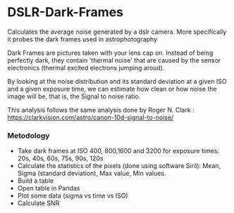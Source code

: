 # DSLR-Dark-Frames
Calculates the average noise generated by a dslr camera. 
More specifically it probes the dark frames used in astrophotography

Dark Frames are pictures taken with your lens cap on. Instead of being perfectly dark, they contain 'thermal noise' that are caused by the sensor 
electronics (thermal excited electrons jumping aroud).

By looking at the noise distribution and its standard deviation at a given ISO and a given exposure time, we can estimate how clean or how noise the
image will be, that is, the Signal to noise ratio.

This analysis follows the same analysis done by Roger N. Clark : https://clarkvision.com/astro/canon-10d-signal-to-noise/ 

### Metodology
- Take dark frames at ISO 400, 800,1600 and 3200  for exposure times: 20s, 40s, 60s, 75s, 90s, 120s
- Calculate the statistics of the pixels (done using software Siril): Mean, Sigma (standard deviation), Max value, Min values.
- Build a table
- Open table in Pandas
- Plot some data (sigma vs time vs ISO)
- Calculate SNR
